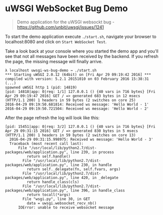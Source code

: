 # uWSGI WebSocket Bug Demo

 > Demo application for the uWSGI websockt bug - https://github.com/unbit/uwsgi/issues/1241

To start the demo application execute `./start.sh`, navigate your browser to localhost:8080 and click on `Start WebSocket Test`.

Take a look back at your console where you started the demo app and you'll see that not all messages have been received by the backend. If you refresh the page, the missing message will finally arrive.

```shell
λ localhost uwsgi-ws-bug-demo → ./start.sh
*** Starting uWSGI 2.0.12 (64bit) on [Fri Apr 29 09:19:42 2016] ***
compiled with version: 5.2.1 20151010 on 03 February 2016 15:38:31
(...)
spawned uWSGI http 1 (pid: 14819)
[pid: 14818|app: 0|req: 1/1] 127.0.0.1 () {40 vars in 716 bytes} [Fri Apr 29 09:19:47 2016] GET / => generated 683 bytes in 12 msecs (HTTP/1.1 200) 1 headers in 59 bytes (2 switches on core 25)
2016-04-29 09:19:50.681814: Received ws message: 'Hello World - 1'
2016-04-29 09:19:50.721504: Received ws message: 'Hello World - 2'
```

After the page refresh the log will look like this:

```shell
[pid: 15451|app: 0|req: 3/2] 127.0.0.1 () {40 vars in 716 bytes} [Fri Apr 29 09:31:15 2016] GET / => generated 830 bytes in 5 msecs (HTTP/1.1 200) 1 headers in 59 bytes (2 switches on core 13)
  2016-04-29 09:31:15.998975: Received ws message: 'Hello World - 3'
  Traceback (most recent call last):
      File "/usr/local/lib/python2.7/dist-packages/web/application.py", line 239, in process
          return self.handle()
        File "/usr/local/lib/python2.7/dist-packages/web/application.py", line 230, in handle
          return self._delegate(fn, self.fvars, args)
        File "/usr/local/lib/python2.7/dist-packages/web/application.py", line 420, in _delegate
          return handle_class(cls)
        File "/usr/local/lib/python2.7/dist-packages/web/application.py", line 396, in handle_class
          return tocall(*args)
        File "wsgi.py", line 30, in GET
          data = uwsgi.websocket_recv_nb()
      IOError: unable to receive websocket message
```
